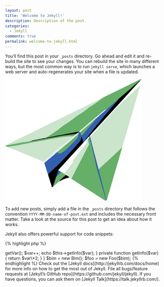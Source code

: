 ```yaml
---
layout: post
title: 'Welcome to Jekyll!'
description: Description of the post.
categories:
  - Jekyll
comments: true
permalink: welcome-to-jekyll.html
---
```



You’ll find this post in your `_posts` directory. Go ahead and edit it and re-build the site to see your changes. You can rebuild the site in many different ways, but the most common way is to run `jekyll serve`, which launches a web server and auto-regenerates your site when a file is updated.

![](/uploads/versions/airplane---x----444-398x---.png)

To add new posts, simply add a file in the `_posts` directory that follows the convention `YYYY-MM-DD-name-of-post.ext` and includes the necessary front matter. Take a look at the source for this post to get an idea about how it works.

Jekyll also offers powerful support for code snippets:

{% highlight php %}
<?php

namespace FooBar;

class Foo extends Bar
{
    public function __construct(Bim $ec) {
        $var = $ec->getVar();
        $var++;
        echo $this->getInfo($var);
    }

    private function getInfo($var) {
        return $var\*2;
    }
}

$bim = new Bim();
$foo = new Foo($bim);
{% endhighlight %}

Check out the [Jekyll docs](http://jekyllrb.com/docs/home) for more info on how to get the most out of Jekyll. File all bugs/feature requests at [Jekyll’s GitHub repo](https://github.com/jekyll/jekyll). If you have questions, you can ask them on [Jekyll Talk](https://talk.jekyllrb.com/).